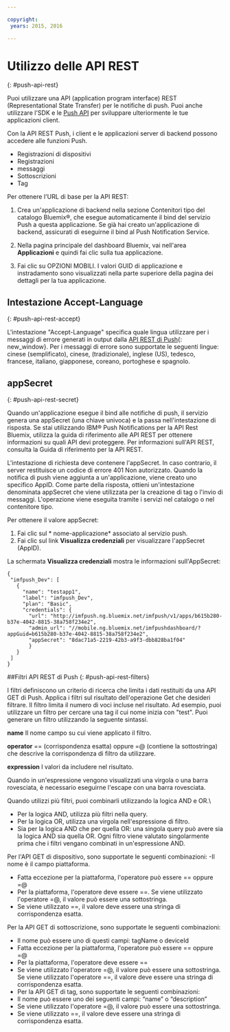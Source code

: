 ```yaml
---

copyright:
 years: 2015, 2016

---
```


# Utilizzo delle API REST
{: #push-api-rest}

Puoi utilizzare una API (application program interface) REST (Representational State Transfer) per le notifiche di push. Puoi anche utilizzare l'SDK e le [Push API](https://mobile.{DomainName}/imfpushrestapidocs/) per sviluppare ulteriormente le tue applicazioni client.

Con la API REST
                Push, i client e le applicazioni server di backend possono accedere alle funzioni Push.

- Registrazioni di dispositivi
- Registrazioni
- messaggi
- Sottoscrizioni
- Tag

Per ottenere l'URL di base per la API REST:

1. Crea un'applicazione di backend nella sezione Contenitori tipo del catalogo Bluemix®, che esegue automaticamente il bind del servizio Push a questa applicazione. Se già hai
                        creato un'applicazione di backend, assicurati di eseguirne il bind al Push
                        Notification Service. 

1. Nella pagina principale del dashboard Bluemix, vai nell'area **Applicazioni** e quindi fai clic sulla tua applicazione.

3. Fai clic su OPZIONI MOBILI. I valori GUID di applicazione e instradamento sono
                            visualizzati nella parte superiore della pagina dei dettagli per la tua                             applicazione.



## Intestazione Accept-Language
{: #push-api-rest-accept}

L'intestazione "Accept-Language" specifica quale lingua utilizzare per i messaggi di errore generati in output dalla [API REST di Push](https://mobile.{DomainName}/imfpushrestapidocs/){: new_window}. Per i messaggi di errore sono supportate le
                seguenti lingue: cinese (semplificato), cinese, (tradizionale), inglese (US), tedesco, francese,
                italiano, giapponese, coreano, portoghese e spagnolo.

## appSecret
{: #push-api-rest-secret}

Quando un'applicazione esegue il bind alle notifiche di push, il servizio genera
                 una appSecret (una chiave univoca) e la passa nell'intestazione di risposta. Se stai utilizzando IBM® Push Notifications per la API Rest Bluemix, utilizza la guida di riferimento alle API REST per ottenere informazioni su quali API devi proteggere. Per informazioni sull'API REST, consulta la Guida di riferimento per la API REST.

L'intestazione di richiesta deve contenere l'appSecret. In caso contrario, il server restituisce un codice di errore
                401 Non autorizzato. Quando la notifica di push viene aggiunta a un'applicazione,
                viene creato uno specifico AppID. Come parte della risposta, ottieni un'intestazione denominata appSecret che viene utilizzata per la creazione di tag o l'invio di messaggi. L'operazione viene eseguita tramite i servizi nel catalogo o
                nel contenitore tipo.

Per ottenere il valore appSecret:

1. Fai clic sul * nome-applicazione* associato al servizio push.
2. Fai clic sul link **Visualizza credenziali** per visualizzare
                        l'appSecret (AppID).

La schermata **Visualizza credenziali** mostra le informazioni sull'AppSecret:

```
{
 "imfpush_Dev": [
   {
     "name": "testapp1",
     "label": "imfpush_Dev",
     "plan": "Basic",
     "credentials": {
       "url": "http://imfpush.ng.bluemix.net/imfpush/v1/apps/b615b280-b37e-4042-8815-38a758f234e2",
       "admin_url": "//mobile.ng.bluemix.net/imfpushdashboard/?appGuid=b615b280-b37e-4042-8815-38a758f234e2",
       "appSecret": "8dac71a5-2219-42b3-a9f3-dbb828ba1f04"  
       }
   }
 ]
}
``` 

##Filtri API REST di Push
{: #push-api-rest-filters}

I filtri definiscono un criterio di ricerca che limita i dati restituiti da una API GET di Push. Applica i filtri sul risultato dell'operazione Get che desideri filtrare. Il filtro limita il numero di voci incluse nel risultato. Ad esempio, puoi utilizzare un filtro per cercare una tag il cui nome inizia con "test". Puoi generare
                un filtro utilizzando la seguente sintassi.

**name**
Il nome campo su cui viene applicato il filtro.

**operator**
== (corrispondenza esatta) oppure =@ (contiene la sottostringa) che descrive la corrispondenza di filtro da utilizzare.

**expression**
I valori da includere nel risultato.

Quando in un'espressione vengono visualizzati una virgola o una barra rovesciata, è necessario eseguirne l'escape
                con una barra rovesciata.

Quando utilizzi più filtri, puoi combinarli utilizzando la logica AND e OR.\

- Per la logica AND, utilizza più filtri nella query.
- Per la logica OR, utilizza una virgola nell'espressione di filtro.
- Sia per la logica AND che per quella OR: una singola query può avere sia la logica AND sia quella OR. Ogni filtro viene valutato singolarmente prima che i filtri vengano combinati
                        in un'espressione AND.

Per l'API GET di dispositivo, sono supportate le seguenti combinazioni:
-Il nome è il campo piattaforma.
- Fatta eccezione per la piattaforma, l'operatore può essere == oppure =@
- Per la piattaforma, l'operatore deve essere ==. Se viene utilizzato l'operatore =@, il valore può essere una sottostringa.
- Se viene utilizzato ==, il valore deve essere una stringa di corrispondenza esatta.

Per la API GET di sottoscrizione, sono supportate le seguenti combinazioni:

- Il nome può essere uno di questi campi: tagName o deviceId
- Fatta eccezione per la piattaforma, l'operatore può essere == oppure =@
- Per la piattaforma, l'operatore deve essere ==
- Se viene utilizzato l'operatore =@, il valore può essere una sottostringa. Se viene utilizzato l'operatore ==, il valore deve essere una stringa di corrispondenza esatta.
- Per la API GET di tag, sono supportate le seguenti combinazioni:
- Il nome può essere uno dei seguenti campi: “name” o “description”
- Se viene utilizzato l'operatore =@, il valore può essere una sottostringa.
- Se viene utilizzato ==, il valore deve essere una stringa di corrispondenza esatta.
